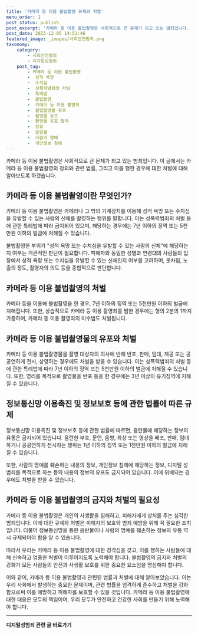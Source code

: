 ```yaml
---
title: '카메라 등 이용 불법촬영 규제와 처벌'
menu_order: 1
post_status: publish
post_excerpt: '카메라 등 이용 불법촬영은 사회적으로 큰 문제가 되고 있는 범죄입니다. 이 글에서는 카메라 등 이용 불법촬영의 정의와 관련 법률, 그리고 이를 행한 경우에 대한 처벌에 대해 알아보도록 하겠습니다.'
post_date: 2023-12-05 14:51:46
featured_image: _images/사회안전범죄.png
taxonomy:
    category:
        - 사회안전범죄
        - 디지털성범죄
    post_tag:
        - 카메라 등 이용 불법촬영
        -  성적 욕망
        -  수치심
        -  성폭력범죄의 처벌
        -  특례법
        -  불법촬영
        -  카메라 등 이용 촬영죄
        -  불법촬영물 유포
        -  촬영물 유포
        -  촬영물 유포 협박
        -  강요
        -  음란물
        -  사람의 명예
        -  개인정보 침해
---
```




카메라 등 이용 불법촬영은 사회적으로 큰 문제가 되고 있는 범죄입니다. 이 글에서는 카메라 등 이용 불법촬영의 정의와 관련 법률, 그리고 이를 행한 경우에 대한 처벌에 대해 알아보도록 하겠습니다.

## 카메라 등 이용 불법촬영이란 무엇인가?

카메라 등 이용 불법촬영은 카메라나 그 밖의 기계장치를 이용해 성적 욕망 또는 수치심을 유발할 수 있는 사람의 신체를 촬영하는 행위를 말합니다. 이는 성폭력범죄의 처벌 등에 관한 특례법에 따라 금지되어 있으며, 해당하는 경우에는 7년 이하의 징역 또는 5천만원 이하의 벌금에 처해질 수 있습니다.

불법촬영한 부위가 "성적 욕망 또는 수치심을 유발할 수 있는 사람의 신체"에 해당하는지 여부는 객관적인 판단이 필요합니다. 피해자와 동일한 성별과 연령대의 사람들의 입장에서 성적 욕망 또는 수치심을 유발할 수 있는 신체인지 여부를 고려하며, 옷차림, 노출의 정도, 촬영자의 의도 등을 종합적으로 판단합니다.

## 카메라 등 이용 불법촬영의 처벌

카메라 등을 이용해 불법촬영을 한 경우, 7년 이하의 징역 또는 5천만원 이하의 벌금에 처해집니다. 또한, 상습적으로 카메라 등 이용 촬영죄를 범한 경우에는 형의 2분의 1까지 가중하며, 카메라 등 이용 촬영죄의 미수범도 처벌됩니다.

## 카메라 등 이용 불법촬영물의 유포와 처벌

카메라 등 이용 불법촬영물을 촬영 대상자의 의사에 반해 반포, 판매, 임대, 제공 또는 공공연하게 전시, 상영하는 경우에도 처벌을 받을 수 있습니다. 이는 성폭력범죄의 처벌 등에 관한 특례법에 따라 7년 이하의 징역 또는 5천만원 이하의 벌금에 처해질 수 있습니다. 또한, 영리를 목적으로 촬영물을 반포 등을 한 경우에는 3년 이상의 유기징역에 처해질 수 있습니다.

## 정보통신망 이용촉진 및 정보보호 등에 관한 법률에 따른 규제

정보통신망 이용촉진 및 정보보호 등에 관한 법률에 따르면, 음란물에 해당하는 정보의 유통은 금지되어 있습니다. 음란한 부호, 문언, 음향, 화상 또는 영상을 배포, 판매, 임대하거나 공공연하게 전시하는 행위는 1년 이하의 징역 또는 1천만원 이하의 벌금에 처해질 수 있습니다.

또한, 사람의 명예를 훼손하는 내용의 정보, 개인정보 침해에 해당하는 정보, 디지털 성범죄를 목적으로 하는 등의 내용의 정보의 유포도 금지되어 있습니다. 이에 위배되는 경우에도 처벌을 받을 수 있습니다.

## 카메라 등 이용 불법촬영의 금지와 처벌의 필요성

카메라 등 이용 불법촬영은 개인의 사생활을 침해하고, 피해자에게 상처를 주는 심각한 범죄입니다. 이에 대한 규제와 처벌은 피해자의 보호와 범죄 예방을 위해 꼭 필요한 조치입니다. 더불어 정보통신망을 통한 음란물이나 사람의 명예를 훼손하는 정보의 유통 역시 규제되어야 함을 알 수 있습니다.

따라서 우리는 카메라 등 이용 불법촬영에 대한 경각심을 갖고, 이를 행하는 사람들에 대해 신속하고 엄중한 처벌이 이루어지도록 노력해야 합니다. 불법촬영의 금지와 처벌의 강화가 모든 사람들의 안전과 사생활 보호를 위한 중요한 요소임을 명심해야 합니다.

이와 같이, 카메라 등 이용 불법촬영과 관련된 법률과 처벌에 대해 알아보았습니다. 이는 우리 사회에서 발생하는 중요한 문제이며, 관련 법률을 엄격하게 준수하고 처벌을 강화함으로써 이를 예방하고 피해자를 보호할 수 있을 것입니다. 카메라 등 이용 불법촬영에 대한 대응은 모두의 책임이며, 우리 모두가 안전하고 건강한 사회를 만들기 위해 노력해야 합니다.
<!-- wp:separator -->
<hr class="wp-block-separator has-alpha-channel-opacity"/>
<!-- /wp:separator -->

<!-- wp:group {"backgroundColor":"base","layout":{"type":"constrained"}} -->
<div class="wp-block-group has-base-background-color has-background"><!-- wp:paragraph {"align":"center","fontSize":"medium"} -->
<p class="has-text-align-center has-large-font-size"><strong>디지털성범죄 관련 글 바로가기</strong></p>
<!-- /wp:paragraph -->


<!-- wp:latest-posts
{"categories":[{"id":28090,"count":19,"description":"","link":"https://uknowlaw.com/category/%eb%94%94%ec%a7%80%ed%84%b8%ec%84%b1%eb%b2%94%ec%a3%84/","name":"디지털성범죄","slug":"디지털성범죄","taxonomy":"category","parent":0,"meta":[],"_links":{"self":[{"href":"https://uknowlaw.com/wp-json/wp/v2/categories/28090"}],"collection":[{"href":"https://uknowlaw.com/wp-json/wp/v2/categories"}],"about":[{"href":"https://uknowlaw.com/wp-json/wp/v2/taxonomies/category"}],"wp:post_type":[{"href":"https://uknowlaw.com/wp-json/wp/v2/posts?categories=28090"}],"curies":[{"name":"wp","href":"https://api.w.org/{rel}","templated":true}]}}],"postsToShow":100,"excerptLength":28,"postLayout":"grid","columns":2,"featuredImageAlign":"left","featuredImageSizeSlug":"large","fontSize":"small"} /--></div>
<!-- /wp:group -->